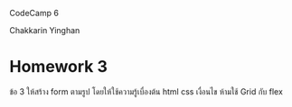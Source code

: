 CodeCamp 6

Chakkarin Yinghan

# Homework 3

ข้อ 3
ให้สร้าง form ตามรูป โดยให้ใช้ความรู้เบื่องต้น html css
เงื่อนไข ห้ามใช้ Grid กับ flex